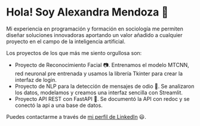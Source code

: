 # Hola! Soy Alexandra Mendoza 👋

Mi experiencia en programación y formación en sociología me permiten diseñar soluciones innovadoras aportando un valor añadido a cualquier proyecto en el campo de la inteligencia artificial.

Los proyectos de los que más me siento orgullosa son:

- Proyecto de Reconocimiento Facial 📷. Entrenamos el modelo MTCNN, red neuronal pre entrenada y usamos la librería Tkinter para crear la interfaz de login.
- Proyecto de NLP para la detección de mensajes de odio 🚫. Se analizaron los datos, modelamos y creamos una interfaz sencilla con Streamlit.
- Proyecto API REST con FastAPI 🚀. Se documentó la API con redoc y se conectó la api a una base de datos.

Puedes contactarme a través de [mi perfil de LinkedIn](https://www.linkedin.com/in/alexandra-mendoza-malasquez/) 😃.
